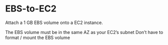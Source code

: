 # EBS-to-EC2
Attach a 1 GB EBS volume onto a EC2 instance.

The EBS volume must be in the same AZ as your EC2’s subnet
Don’t have to format / mount the EBS volume


